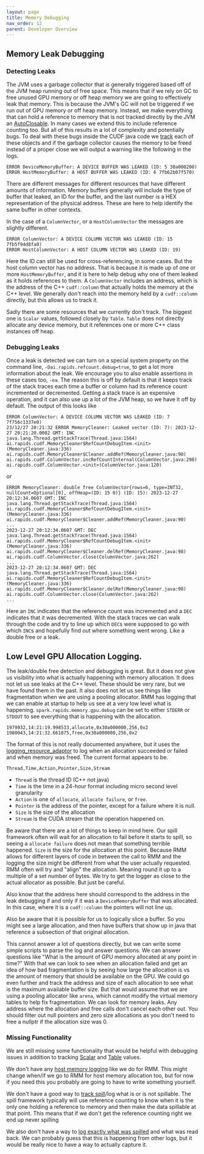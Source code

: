 ```yaml
---
layout: page
title: Memory Debugging
nav_order: 12
parent: Developer Overview
---
```


## Memory Leak Debugging

### Detecting Leaks
The JVM uses a garbage collector that is generally triggered based off of the JVM heap running out
of free space. This means that if we rely on GC to free unused GPU memory or off heap memory we
are going to effectively leak that memory. This is because the JVM's GC will not be triggered if
we run out of GPU memory or off heap memory. Instead, we make everything that can hold a reference
to memory that is not tracked directly by the JVM an 
[AutoClosable](https://docs.oracle.com/javase/8/docs/api/java/lang/AutoCloseable.html). In many
cases we extend this to include reference counting too. But all of this results in a lot of
complexity and potentially bugs. To deal with these bugs inside the CUDF java code we 
[track](https://github.com/rapidsai/cudf/blob/main/java/src/main/java/ai/rapids/cudf/MemoryCleaner.java) 
each of these objects and if the garbage collector causes the memory to be freed instead of a proper
close we will output a warning like the following in the logs.

```
ERROR DeviceMemoryBuffer: A DEVICE BUFFER WAS LEAKED (ID: 5 30a000200)
ERROR HostMemoryBuffer: A HOST BUFFER WAS LEAKED (ID: 6 7fb62b07f570)
```

There are different messages for different resources that have different amounts of information.
Memory buffers generally will include the type of buffer that leaked, an ID for the buffer, and
the last number is a HEX representation of the physical address. These are here to help identify
the same buffer in other contexts.

In the case of a `ColumnVector`, or a `HostColumnVector` the messages are slightly different.

```
ERROR ColumnVector: A DEVICE COLUMN VECTOR WAS LEAKED (ID: 15 7fb5f94d8fa0)
ERROR HostColumnVector: A HOST COLUMN VECTOR WAS LEAKED (ID: 19)
```

Here the ID can still be used for cross-referencing, in some cases. But the host column vector
has no address. That is because it is made up of one or more `HostMemoryBuffer`, and it is here
to help debug why one of them leaked as it holds references to them. A `ColumnVector` includes
an address, which is the address of the C++ `cudf::column` that actually holds the memory at
the C++ level. We generally don't reach into the memory held by a `cudf::column` directly, but
this allows us to track it.

Sadly there are some resources that we currently don't track. The biggest one is `Scalar` values,
followed closely by `Table`. `Table` does not directly allocate any device memory, but it references
one or more C++ class instances off heap.

### Debugging Leaks

Once a leak is detected we can turn on a special system property on the command line,
`-Dai.rapids.refcount.debug=true`, to get a lot more information about the leak. We encourage
you to also enable assertions in these cases too, `-ea`. The reason this is off by default is that
it keeps track of the stack traces each time a buffer or column had its reference count
incremented or decremented. Getting a stack trace is an expensive operation, and it can also
use up a lot of the JVM heap, so we have it off by default. The output of this looks like

```
ERROR ColumnVector: A DEVICE COLUMN VECTOR WAS LEAKED (ID: 7 7f756c1337e0)
23/12/27 20:21:32 ERROR MemoryCleaner: Leaked vector (ID: 7): 2023-12-27 20:21:20.0002 GMT: INC
java.lang.Thread.getStackTrace(Thread.java:1564)
ai.rapids.cudf.MemoryCleaner$RefCountDebugItem.<init>(MemoryCleaner.java:336)
ai.rapids.cudf.MemoryCleaner$Cleaner.addRef(MemoryCleaner.java:90)
ai.rapids.cudf.ColumnVector.incRefCountInternal(ColumnVector.java:298)
ai.rapids.cudf.ColumnVector.<init>(ColumnVector.java:120)
```

or 

```
ERROR MemoryCleaner: double free ColumnVector{rows=6, type=INT32, nullCount=Optional[0], offHeap=(ID: 15 0)} (ID: 15): 2023-12-27 20:12:34.0607 GMT: INC
java.lang.Thread.getStackTrace(Thread.java:1564)
ai.rapids.cudf.MemoryCleaner$RefCountDebugItem.<init>(MemoryCleaner.java:336)
ai.rapids.cudf.MemoryCleaner$Cleaner.addRef(MemoryCleaner.java:90)
...
2023-12-27 20:12:34.0607 GMT: DEC
java.lang.Thread.getStackTrace(Thread.java:1564)
ai.rapids.cudf.MemoryCleaner$RefCountDebugItem.<init>(MemoryCleaner.java:336)
ai.rapids.cudf.MemoryCleaner$Cleaner.delRef(MemoryCleaner.java:98)
ai.rapids.cudf.ColumnVector.close(ColumnVector.java:262)
...
2023-12-27 20:12:34.0607 GMT: DEC
java.lang.Thread.getStackTrace(Thread.java:1564)
ai.rapids.cudf.MemoryCleaner$RefCountDebugItem.<init>(MemoryCleaner.java:336)
ai.rapids.cudf.MemoryCleaner$Cleaner.delRef(MemoryCleaner.java:98)
ai.rapids.cudf.ColumnVector.close(ColumnVector.java:262)
...
```

Here an `INC` indicates that the reference count was incremented and a `DEC` indicates that it
was decremented. With the stack traces we can walk through the code and try to line up which `DEC`s
were supposed to go with which `INC`s and hopefully find out where something went wrong. Like a
double free or a leak.

## Low Level GPU Allocation Logging.

The leak/double free detection and debugging is great. But it does not give us visibility into
what is actually happening with memory allocation. It does not let us see leaks at the C++ level.
These should be very rare, but we have found them in the past. It also does not let us see things
like fragmentation when we are using a pooling allocator. RMM has logging that we can enable at
startup to help us see at a very low level what is happening. `spark.rapids.memory.gpu.debug` can
be set to either `STDERR` or `STDOUT` to see everything that is happening with the allocation.

```
1979932,14:21:19.998533,allocate,0x30a000000,256,0x2
1980043,14:21:32.661875,free,0x30a000000,256,0x2
```

The format of this is not really documented anywhere, but it uses the
[logging_resource_adaptor](https://github.com/rapidsai/rmm/blob/main/include/rmm/mr/device/logging_resource_adaptor.hpp)
to log when an allocation succeeded or failed and when memory was freed. The current format
appears to be.

```
Thread,Time,Action,Pointer,Size,Stream
```

  * `Thread` is the thread ID (C++ not java)
  * `Time` is the time in a 24-hour format including micro second level granularity
  * `Action` is one of `allocate`, `allocate failure`, or `free`.
  * `Pointer` is the address of the pointer, except for a failure where it is null.
  * `Size` is the size of the allocation
  * `Stream` is the CUDA stream that the operation happened on.

Be aware that there are a lot of things to keep in mind here. Our spill framework often will
wait for an allocation to fail before it starts to spill, so seeing a `allocate failure` does
not mean that something terrible happened. `Size` is the size for the allocation at this point.
Because RMM allows for different layers of code in between the call to RMM and the logging the
size might be different from what the user actually requested. RMM often will try and "align" the
allocation. Meaning round it up to a multiple of a set number of bytes. We try to get the logger as
close to the actual allocator as possible. But just be careful.

Also know that the address here should correspond to the address in the leak debugging if and only
if it was a `DeviceMemoryBuffer` that was allocated. In this case, where it is a `cudf::column` the
pointers will not line up.

Also be aware that it is possible for us to logically slice a buffer. So you might see a large
allocation, and then have buffers that show up in java that reference a subsection of that original
allocation.

This cannot answer a lot of questions directly, but we can write some simple scripts to parse
the log and answer questions. We can answer questions like "What is the amount of GPU memory 
allocated at any point in time?" With that we can look to see when an allocation failed and get
an idea of how bad fragmentation is by seeing how large the allocation is vs the amount of memory
that should be available on the GPU. We could go even further and track the address and size of
each allocation to see what is the maximum available buffer size. But that would assume that we
are using a pooling allocator like `arena`, which cannot modify the virtual memory tables to help
fix fragmentation. We can look for memory leaks. Any address where the allocation and free calls
don't cancel each other out. You should filter out null pointers and zero size allocations as you
don't need to free a nullptr if the allocation size was 0.

### Missing Functionality

We are still missing some functionality that would be helpful with debugging issues in addition to
tracking [Scalar](https://github.com/rapidsai/cudf/issues/8227) and 
[Table](https://github.com/rapidsai/cudf/issues/14677) values. 

We don't have any [host memory logging](https://github.com/NVIDIA/spark-rapids/issues/10102) like 
we do for RMM. This might change when/if we go to RMM for host memory allocation too, but for now
if you need this you probably are going to have to write something yourself.

We don't have a good way to [track spill](https://github.com/NVIDIA/spark-rapids/issues/8752)/log 
what is or is not spillable. The spill framework typically will use reference counting to know
when it is the only one holding a reference to memory and then make the data spillable at that
point.  This means that if we don't get the reference counting right we end up never spilling

We also don't have a way to 
[log exactly what was spilled](https://github.com/NVIDIA/spark-rapids/issues/10103)
and what was read back. We can probably guess that this is happening from other logs, but it
would be really nice to have a way to actually capture it.
